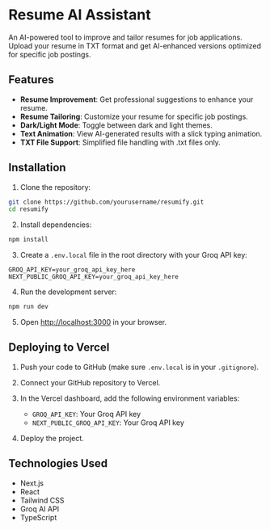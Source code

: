 # Resume AI Assistant

An AI-powered tool to improve and tailor resumes for job applications. Upload your resume in TXT format and get AI-enhanced versions optimized for specific job postings.

## Features

- **Resume Improvement**: Get professional suggestions to enhance your resume.
- **Resume Tailoring**: Customize your resume for specific job postings.
- **Dark/Light Mode**: Toggle between dark and light themes.
- **Text Animation**: View AI-generated results with a slick typing animation.
- **TXT File Support**: Simplified file handling with .txt files only.

## Installation

1. Clone the repository:
```bash
git clone https://github.com/yourusername/resumify.git
cd resumify
```

2. Install dependencies:
```bash
npm install
```

3. Create a `.env.local` file in the root directory with your Groq API key:
```
GROQ_API_KEY=your_groq_api_key_here
NEXT_PUBLIC_GROQ_API_KEY=your_groq_api_key_here
```

4. Run the development server:
```bash
npm run dev
```

5. Open [http://localhost:3000](http://localhost:3000) in your browser.

## Deploying to Vercel

1. Push your code to GitHub (make sure `.env.local` is in your `.gitignore`).

2. Connect your GitHub repository to Vercel.

3. In the Vercel dashboard, add the following environment variables:
   - `GROQ_API_KEY`: Your Groq API key
   - `NEXT_PUBLIC_GROQ_API_KEY`: Your Groq API key

4. Deploy the project.

## Technologies Used

- Next.js
- React
- Tailwind CSS
- Groq AI API
- TypeScript 